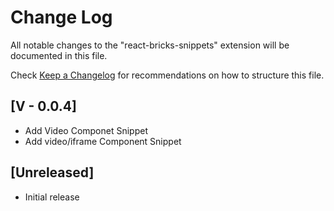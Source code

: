 # Change Log

All notable changes to the "react-bricks-snippets" extension will be documented in this file.

Check [Keep a Changelog](http://keepachangelog.com/) for recommendations on how to structure this file.

## [V - 0.0.4]

- Add Video Componet Snippet
- Add video/iframe Component Snippet

## [Unreleased]

- Initial release